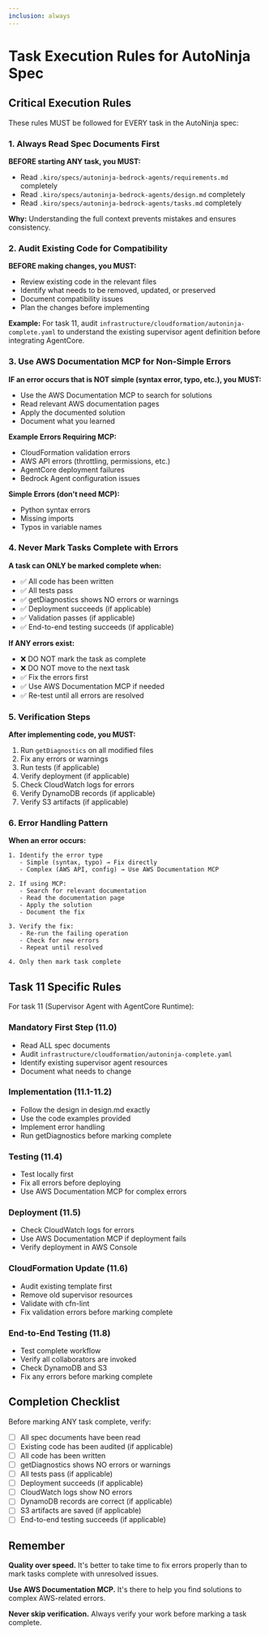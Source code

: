 ```yaml
---
inclusion: always
---
```


# Task Execution Rules for AutoNinja Spec

## Critical Execution Rules

These rules MUST be followed for EVERY task in the AutoNinja spec:

### 1. Always Read Spec Documents First

**BEFORE starting ANY task, you MUST:**
- Read `.kiro/specs/autoninja-bedrock-agents/requirements.md` completely
- Read `.kiro/specs/autoninja-bedrock-agents/design.md` completely
- Read `.kiro/specs/autoninja-bedrock-agents/tasks.md` completely

**Why:** Understanding the full context prevents mistakes and ensures consistency.

### 2. Audit Existing Code for Compatibility

**BEFORE making changes, you MUST:**
- Review existing code in the relevant files
- Identify what needs to be removed, updated, or preserved
- Document compatibility issues
- Plan the changes before implementing

**Example:** For task 11, audit `infrastructure/cloudformation/autoninja-complete.yaml` to understand the existing supervisor agent definition before integrating AgentCore.

### 3. Use AWS Documentation MCP for Non-Simple Errors

**IF an error occurs that is NOT simple (syntax error, typo, etc.), you MUST:**
- Use the AWS Documentation MCP to search for solutions
- Read relevant AWS documentation pages
- Apply the documented solution
- Document what you learned

**Example Errors Requiring MCP:**
- CloudFormation validation errors
- AWS API errors (throttling, permissions, etc.)
- AgentCore deployment failures
- Bedrock Agent configuration issues

**Simple Errors (don't need MCP):**
- Python syntax errors
- Missing imports
- Typos in variable names

### 4. Never Mark Tasks Complete with Errors

**A task can ONLY be marked complete when:**
- ✅ All code has been written
- ✅ All tests pass
- ✅ getDiagnostics shows NO errors or warnings
- ✅ Deployment succeeds (if applicable)
- ✅ Validation passes (if applicable)
- ✅ End-to-end testing succeeds (if applicable)

**If ANY errors exist:**
- ❌ DO NOT mark the task as complete
- ❌ DO NOT move to the next task
- ✅ Fix the errors first
- ✅ Use AWS Documentation MCP if needed
- ✅ Re-test until all errors are resolved

### 5. Verification Steps

**After implementing code, you MUST:**
1. Run `getDiagnostics` on all modified files
2. Fix any errors or warnings
3. Run tests (if applicable)
4. Verify deployment (if applicable)
5. Check CloudWatch logs for errors
6. Verify DynamoDB records (if applicable)
7. Verify S3 artifacts (if applicable)

### 6. Error Handling Pattern

**When an error occurs:**

```
1. Identify the error type
   - Simple (syntax, typo) → Fix directly
   - Complex (AWS API, config) → Use AWS Documentation MCP

2. If using MCP:
   - Search for relevant documentation
   - Read the documentation page
   - Apply the solution
   - Document the fix

3. Verify the fix:
   - Re-run the failing operation
   - Check for new errors
   - Repeat until resolved

4. Only then mark task complete
```

## Task 11 Specific Rules

For task 11 (Supervisor Agent with AgentCore Runtime):

### Mandatory First Step (11.0)
- Read ALL spec documents
- Audit `infrastructure/cloudformation/autoninja-complete.yaml`
- Identify existing supervisor agent resources
- Document what needs to change

### Implementation (11.1-11.2)
- Follow the design in design.md exactly
- Use the code examples provided
- Implement error handling
- Run getDiagnostics before marking complete

### Testing (11.4)
- Test locally first
- Fix all errors before deploying
- Use AWS Documentation MCP for complex errors

### Deployment (11.5)
- Check CloudWatch logs for errors
- Use AWS Documentation MCP if deployment fails
- Verify deployment in AWS Console

### CloudFormation Update (11.6)
- Audit existing template first
- Remove old supervisor resources
- Validate with cfn-lint
- Fix validation errors before marking complete

### End-to-End Testing (11.8)
- Test complete workflow
- Verify all collaborators are invoked
- Check DynamoDB and S3
- Fix any errors before marking complete

## Completion Checklist

Before marking ANY task complete, verify:

- [ ] All spec documents have been read
- [ ] Existing code has been audited (if applicable)
- [ ] All code has been written
- [ ] getDiagnostics shows NO errors or warnings
- [ ] All tests pass (if applicable)
- [ ] Deployment succeeds (if applicable)
- [ ] CloudWatch logs show NO errors
- [ ] DynamoDB records are correct (if applicable)
- [ ] S3 artifacts are saved (if applicable)
- [ ] End-to-end testing succeeds (if applicable)

## Remember

**Quality over speed.** It's better to take time to fix errors properly than to mark tasks complete with unresolved issues.

**Use AWS Documentation MCP.** It's there to help you find solutions to complex AWS-related errors.

**Never skip verification.** Always verify your work before marking a task complete.
